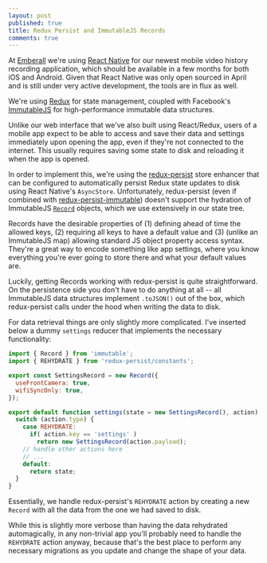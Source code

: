 ```yaml
---
layout: post
published: true
title: Redux Persist and ImmutableJS Records
comments: true
---
```


At [Emberall](https://emberall.com) we're using [React Native](https://facebook.github.io/react-native/) for our newest mobile video history recording application, which should be available in a few months for both iOS and Android. Given that React Native was only open sourced in April and is still under very active development, the tools are in flux as well.

We're using [Redux](https://github.com/rackt/redux) for state management, coupled with Facebook's [ImmutableJS](https://facebook.github.io/immutable-js/) for high-performance immutable data structures.

Unlike our web interface that we've also built using React/Redux, users of a mobile app expect to be able to access and save their data and settings immediately upon opening the app, even if they're not connected to the internet. This usually requires saving some state to disk and reloading it when the app is opened.

In order to implement this, we're using the [redux-persist](https://github.com/rt2zz/redux-persist) store enhancer that can be configured to automatically persist Redux state updates to disk using React Native's `AsyncStore`. Unfortunately, redux-persist (even if combined with [redux-persist-immutable](https://github.com/rt2zz/redux-persist-immutable)) doesn't support the hydration of ImmutableJS [`Record`](https://facebook.github.io/immutable-js/docs/#/Record) objects, which we use extensively in our state tree.

Records have the desirable properties of (1) defining ahead of time the allowed keys, (2) requiring all keys to have a default value and (3) (unlike an ImmutableJS map) allowing standard JS object property access syntax. They're a great way to encode something like app settings, where you know everything you're ever going to store there and what your default values are.

Luckily, getting Records working with redux-persist is quite straightforward. On the persistence side you don't have to do anything at all -- all ImmutableJS data structures implement `.toJSON()` out of the box, which redux-persist calls under the hood when writing the data to disk. 

For data retrieval things are only slightly more complicated. I've inserted below a dummy `settings` reducer that implements the necessary functionality:

```javascript
import { Record } from 'immutable';
import { REHYDRATE } from 'redux-persist/constants';

export const SettingsRecord = new Record({
  useFrontCamera: true,
  wifiSyncOnly: true,
});

export default function settings(state = new SettingsRecord(), action) {
  switch (action.type) {
    case REHYDRATE:
      if( action.key == 'settings' )
        return new SettingsRecord(action.payload);
    // handle other actions here
    // ...
    default:
      return state;
  }
}
```

Essentially, we handle redux-persist's `REHYDRATE` action by creating a new `Record` with all the data from the one we had saved to disk.

While this is slightly more verbose than having the data rehydrated automagically, in any non-trivial app you'll probably need to handle the `REHYDRATE` action anyway, because that's the best place to perform any necessary migrations as you update and change the shape of your data.